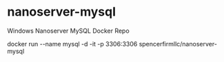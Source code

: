 # nanoserver-mysql
Windows Nanoserver MySQL Docker Repo


docker run --name mysql -d -it -p 3306:3306 spencerfirmllc/nanoserver-mysql

